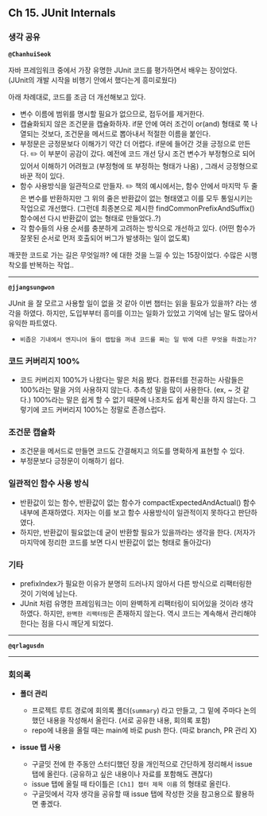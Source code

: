 ## **Ch 15. JUnit Internals**

### **생각 공유**

**`@ChanhuiSeok`**

자바 프레임워크 중에서 가장 유명한 JUnit 코드를 평가하면서 배우는 장이었다. (JUnit의 개발 시작을 비행기 안에서 했다는게 흥미로웠다)

아래 차례대로, 코드를 조금 더 개선해보고 있다.

- 변수 이름에 범위를 명시할 필요가 없으므로, 접두어를 제거한다.
- 캡슐화되지 않은 조건문을 캡슐화하자. if문 안에 여러 조건이 or(and) 형태로 쭉 나열되는 것보다, 조건문을 메서드로 뽑아내서 적절한 이름을 붙인다.
- 부정문은 긍정문보다 이해가기 약간 더 어렵다. if문에 들어간 것을 긍정으로 만든다. ✏️ 이 부분이 공감이 갔다. 예전에 코드 개선 당시 조건 변수가 부정형으로 되어 있어서 이해하기 어려웠고 (부정형에 또 부정하는 형태가 나옴) , 그래서 긍정형으로 바꾼 적이 있다.
- 함수 사용방식을 일관적으로 만들자. ✏️ 책의 예시에서는, 함수 안에서 마지막 두 줄은 변수를 반환하지만 그 위의 줄은 반환값이 없는 형태였고 이를 모두 통일시키는 작업으로 개선했다. (그런데 최종본으로 제시한 findCommonPrefixAndSuffix() 함수에선 다시 반환값이 없는 형태로 만들었다..?)
- 각 함수들의 사용 순서를 충분하게 고려하는 방식으로 개선하고 있다. (어떤 함수가 잘못된 순서로 먼저 호출되어 버그가 발생하는 일이 없도록)

깨끗한 코드로 가는 길은 무엇일까? 에 대한 것을 느낄 수 있는 15장이었다. 수많은 시행착오를 반복하는 작업..

---

**`@jjangsungwon`** 

JUnit 을 잘 모르고 사용할 일이 없을 것 같아 이번 챕터는 읽을 필요가 있을까? 라는 생각을 하였다. 하지만, 도입부부터 흥미를 이끄는 일화가 있었고 기억에 남는 말도 많아서 유익한 파트였다.
- `비좁은 기내에서 엔지니어 둘이 랩탑을 꺼내 코드를 짜는 일 밖에 다른 무엇을 하겠는가?`

### **코드 커버리지 100%**
- 코드 커버리지 100%가 나왔다는 말은 처음 봤다. 컴퓨터를 전공하는 사람들은 100%라는 말을 거의 사용하지 않는다. 추측성 말을 많이 사용한다. (ex, ~ 것 같다.) 100%라는 말은 쉽게 할 수 없기 때문에 나조차도 쉽게 확신을 하지 않는다. 그렇기에 코드 커버리지 100%는 정말로 존경스럽다.

### **조건문 캡슐화**
- 조건문을 메서드로 만들면 코드도 간결해지고 의도를 명확하게 표현할 수 있다.
- 부정문보다 긍정문이 이해하기 쉽다.

### **일관적인 함수 사용 방식**
- 반환값이 있는 함수, 반환값이 없는 함수가 compactExpectedAndActual() 함수 내부에 존재하였다. 저자는 이를 보고 함수 사용방식이 일관적이지 못하다고 판단하였다.
- 하지만, 반환값이 필요없는데 굳이 반환할 필요가 있을까라는 생각을 한다. (저자가 마지막에 정리한 코드를 보면 다시 반환값이 없는 형태로 돌아갔다)

### 기타
- prefixIndex가 필요한 이유가 분명히 드러나지 않아서 다른 방식으로 리팩터링한 것이 기억에 남는다.
- JUnit 처럼 유명한 프레임워크는 이미 완벽하게 리팩터링이 되어있을 것이라 생각하였다. 하지만, `완벽한 리팩터링`은 존재하지 않는다. 역시 코드는 계속해서 관리해야한다는 점을 다시 깨닫게 되었다.
---

**`@qrlagusdn`** 

---

### **회의록**

- **폴더 관리**
  - 프로젝트 루트 경로에 회의록 폴더(`summary`) 라고 만들고, 그 밑에 주마다 논의했던 내용을 작성해서 올린다. (서로 공유한 내용, 회의록 포함)
  - repo에 내용을 올릴 때는 main에 바로 push 한다. (따로 branch, PR 관리 X)

- **issue 탭 사용**
  - 구글밋 전에 한 주동안 스터디했던 장을 개인적으로 간단하게 정리해서 issue 탭에 올린다. (공유하고 싶은 내용이나 자료를 포함해도 괜찮다)
  - issue 탭에 올릴 때 타이틀은 `[Ch1] 챕터 제목 이름` 의 형태로 올린다.
  - 구글밋에서 각자 생각을 공유할 때 issue 탭에 작성한 것을 참고용으로 활용하면 좋겠다.
